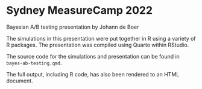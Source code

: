 # Sydney MeasureCamp 2022

Bayesian A/B testing presentation by Johann de Boer

The simulations in this presentation were put together in R using a variety
of R packages. The presentation was compiled using Quarto within RStudio.

The source code for the simulations and presentation can be found in `bayes-ab-testing.qmd`.

The full output, including R code, has also been rendered to an HTML document.
